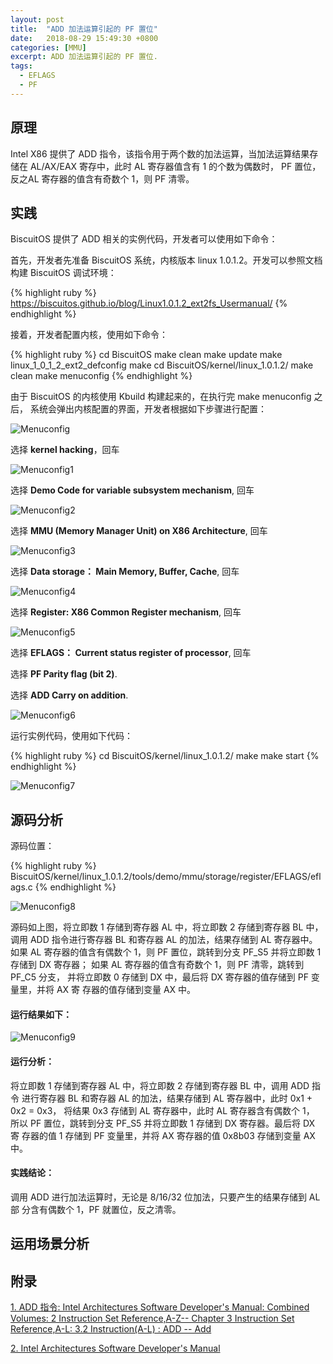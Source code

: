```yaml
---
layout: post
title:  "ADD 加法运算引起的 PF 置位"
date:   2018-08-29 15:49:30 +0800
categories: [MMU]
excerpt: ADD 加法运算引起的 PF 置位.
tags:
  - EFLAGS
  - PF
---
```


## 原理

Intel X86 提供了 ADD 指令，该指令用于两个数的加法运算，当加法运算结果存储在 
AL/AX/EAX 寄存中，此时 AL 寄存器值含有 1 的个数为偶数时， PF 置位，反之AL 
寄存器的值含有奇数个 1，则 PF 清零。

## 实践

BiscuitOS 提供了 ADD 相关的实例代码，开发者可以使用如下命令：

首先，开发者先准备 BiscuitOS 系统，内核版本 linux 1.0.1.2。开发可以参照文档
构建 BiscuitOS 调试环境：

{% highlight ruby %}
https://biscuitos.github.io/blog/Linux1.0.1.2_ext2fs_Usermanual/
{% endhighlight %}


接着，开发者配置内核，使用如下命令：

{% highlight ruby %}
cd BiscuitOS
make clean
make update
make linux_1_0_1_2_ext2_defconfig
make
cd BiscuitOS/kernel/linux_1.0.1.2/
make clean
make menuconfig
{% endhighlight %}

由于 BiscuitOS 的内核使用 Kbuild 构建起来的，在执行完 make menuconfig 之后，
系统会弹出内核配置的界面，开发者根据如下步骤进行配置：

![Menuconfig](https://raw.githubusercontent.com/EmulateSpace/PictureSet/master/BiscuitOS/kernel/MMU000003.png)

选择 **kernel hacking**，回车

![Menuconfig1](https://raw.githubusercontent.com/EmulateSpace/PictureSet/master/BiscuitOS/kernel/MMU000004.png)

选择 **Demo Code for variable subsystem mechanism**, 回车

![Menuconfig2](https://raw.githubusercontent.com/EmulateSpace/PictureSet/master/BiscuitOS/kernel/MMU000005.png)

选择 **MMU (Memory Manager Unit) on X86 Architecture**, 回车

![Menuconfig3](https://raw.githubusercontent.com/EmulateSpace/PictureSet/master/BiscuitOS/kernel/MMU000006.png)

选择 **Data storage： Main  Memory, Buffer, Cache**, 回车

![Menuconfig4](https://raw.githubusercontent.com/EmulateSpace/PictureSet/master/BiscuitOS/kernel/MMU000007.png)

选择 **Register: X86 Common Register mechanism**, 回车

![Menuconfig5](https://raw.githubusercontent.com/EmulateSpace/PictureSet/master/BiscuitOS/kernel/MMU000008.png)

选择 **EFLAGS： Current status register of processor**, 回车

选择 **PF    Parity flag (bit 2)**.

选择 **ADD   Carry on addition**.

![Menuconfig6](https://raw.githubusercontent.com/EmulateSpace/PictureSet/master/BiscuitOS/kernel/MMU000184.png)

运行实例代码，使用如下代码：

{% highlight ruby %}
cd BiscuitOS/kernel/linux_1.0.1.2/
make 
make start
{% endhighlight %}

![Menuconfig7](https://raw.githubusercontent.com/EmulateSpace/PictureSet/master/BiscuitOS/kernel/MMU000112.png)

## 源码分析

源码位置：

{% highlight ruby %}
BiscuitOS/kernel/linux_1.0.1.2/tools/demo/mmu/storage/register/EFLAGS/eflags.c
{% endhighlight %}

![Menuconfig8](https://raw.githubusercontent.com/EmulateSpace/PictureSet/master/BiscuitOS/kernel/MMU000113.png)

源码如上图，将立即数 1 存储到寄存器 AL 中，将立即数 2 存储到寄存器 BL 中，
调用 ADD 指令进行寄存器 BL 和寄存器 AL 的加法，结果存储到 AL 寄存器中。如果 
AL 寄存器的值含有偶数个 1，则 PF 置位，跳转到分支 PF_S5 并将立即数 1 存储到 
DX 寄存器； 如果 AL 寄存器的值含有奇数个 1，则 PF 清零，跳转到 PF_C5 分支，
并将立即数 0 存储到 DX 中，最后将 DX 寄存器的值存储到 PF 变量里，并将 AX 寄
存器的值存储到变量 AX 中。

#### 运行结果如下：

![Menuconfig9](https://raw.githubusercontent.com/EmulateSpace/PictureSet/master/BiscuitOS/kernel/MMU000114.png)

#### 运行分析：

将立即数 1 存储到寄存器 AL 中，将立即数 2 存储到寄存器 BL 中，调用 ADD 指令
进行寄存器 BL 和寄存器 AL 的加法，结果存储到 AL 寄存器中，此时 
0x1 + 0x2 = 0x3， 将结果 0x3 存储到 AL 寄存器中，此时 AL 寄存器含有偶数个 1，
所以 PF 置位，跳转到分支 PF_S5 并将立即数 1 存储到 DX 寄存器。最后将 DX 寄
存器的值 1 存储到 PF 变量里，并将 AX 寄存器的值 0x8b03 存储到变量 AX 中。

#### 实践结论：

调用 ADD 进行加法运算时，无论是 8/16/32 位加法，只要产生的结果存储到 AL 部
分含有偶数个 1，PF 就置位，反之清零。

## 运用场景分析

## 附录

[1. ADD 指令: Intel Architectures Software Developer's Manual: Combined Volumes: 2 Instruction Set Reference,A-Z-- Chapter 3 Instruction Set Reference,A-L: 3.2 Instruction(A-L) : ADD -- Add](https://software.intel.com/en-us/articles/intel-sdm)

[2. Intel Architectures Software Developer's Manual](https://github.com/BiscuitOS/Documentation/blob/master/Datasheet/Intel-IA32_DevelopmentManual.pdf)
